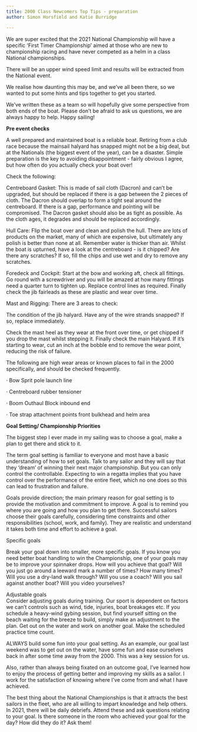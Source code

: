 ```yaml
---
title: 2000 Class Newcomers Top Tips - preparation
author: Simon Horsfield and Katie Burridge

---
```

We are super excited that the 2021 National Championship will have a specific ‘First Timer Championship’ aimed at those who are new to championship racing and have never competed as a helm in a class National championships.

There will be an upper wind speed limit and results will be extracted from the National event.

We realise how daunting this may be, and we’ve all been there, so we wanted to put some hints and tips together to get you started.

We’ve written these as a team so will hopefully give some perspective from both ends of the boat. Please don’t be afraid to ask us questions, we are always happy to help. Happy sailing!

**Pre event checks**

A well prepared and maintained boat is a reliable boat. Retiring from a club race because the mainsail halyard has snapped might not be a big deal, but at the Nationals (the biggest event of the year), can be a disaster. Simple preparation is the key to avoiding disappointment - fairly obvious I agree, but how often do you actually check your boat over!

Check the following:

Centreboard Gasket: This is made of sail cloth (Dacron) and can’t be upgraded, but should be replaced if there is a gap between the 2 pieces of cloth. The Dacron should overlap to form a tight seal around the centreboard. If there is a gap, performance and pointing will be compromised. The Dacron gasket should also be as tight as possible. As the cloth ages, it degrades and should be replaced accordingly.

Hull Care: Flip the boat over and clean and polish the hull. There are lots of products on the market, many of which are expensive, but ultimately any polish is better than none at all. Remember water is thicker than air. Whilst the boat is upturned, have a look at the centreboard - is it chipped? Are there any scratches? If so, fill the chips and use wet and dry to remove any scratches.

Foredeck and Cockpit: Start at the bow and working aft, check all fittings. Go round with a screwdriver and you will be amazed at how many fittings need a quarter turn to tighten up. Replace control lines as required. Finally check the jib fairleads as these are plastic and wear over time.

Mast and Rigging: There are 3 areas to check:

The condition of the jib halyard. Have any of the wire strands snapped? If so, replace immediately.

Check the mast heel as they wear at the front over time, or get chipped if you drop the mast whilst stepping it. Finally check the main Halyard. If it’s starting to wear, cut an inch at the bobble end to remove the wear point, reducing the risk of failure.

The following are high wear areas or known places to fail in the 2000 specifically, and should be checked frequently.

· Bow Sprit pole launch line

· Centreboard rubber tensioner

· Boom Outhaul Block inbound end

· Toe strap attachment points front bulkhead and helm area

**Goal Setting/ Championship Priorities**

The biggest step I ever made in my sailing was to choose a goal, make a plan to get there and stick to it.

The term goal setting is familiar to everyone and most have a basic understanding of how to set goals. Talk to any sailor and they will say that they ‘dream’ of winning their next major championship. But you can only control the controllable. Expecting to win a regatta implies that you have control over the performance of the entire fleet, which no one does so this can lead to frustration and failure.

Goals provide direction; the main primary reason for goal setting is to provide the motivation and commitment to improve. A goal is to remind you where you are going and how you plan to get there. Successful sailors choose their goals carefully, considering time constraints and other responsibilities (school, work, and family). They are realistic and understand it takes both time and effort to achieve a goal.

Specific goals

Break your goal down into smaller, more specific goals. If you know you need better boat handling to win the Championship, one of your goals may be to improve your spinnaker drops. How will you achieve that goal? Will you just go around a leeward mark a number of times? How many times? Will you use a dry-land walk through? Will you use a coach? Will you sail against another boat? Will you video yourselves?

Adjustable goals  
 Consider adjusting goals during training. Our sport is dependent on factors we can’t controls such as wind, tide, injuries, boat breakages etc. If you schedule a heavy-wind gybing session, but find yourself sitting on the beach waiting for the breeze to build, simply make an adjustment to the plan. Get out on the water and work on another goal. Make the scheduled practice time count.

ALWAYS build some fun into your goal setting. As an example, our goal last weekend was to get out on the water, have some fun and ease ourselves back in after some time away from the 2000. This was a key session for us.

Also, rather than always being fixated on an outcome goal, I’ve learned how to enjoy the process of getting better and improving my skills as a sailor. I work for the satisfaction of knowing where I’ve come from and what I have achieved.

The best thing about the National Championships is that it attracts the best sailors in the fleet, who are all willing to impart knowledge and help others. In 2021, there will be daily debriefs. Attend these and ask questions relating to your goal. Is there someone in the room who achieved your goal for the day? How did they do it? Ask them!